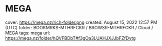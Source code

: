 # MEGA

cover: https://mega.nz/rich-folder.png
created: August 15, 2022 12:57 PM (UTC)
folder: BOOKMRKS-MTHRFCKR / BROWSR-MTHRFCKR / Cloud / MEGA
tags: mega
url: https://mega.nz/folder/hQVFBDbT#f3gOa3LUAHJXJJbFZfDytg